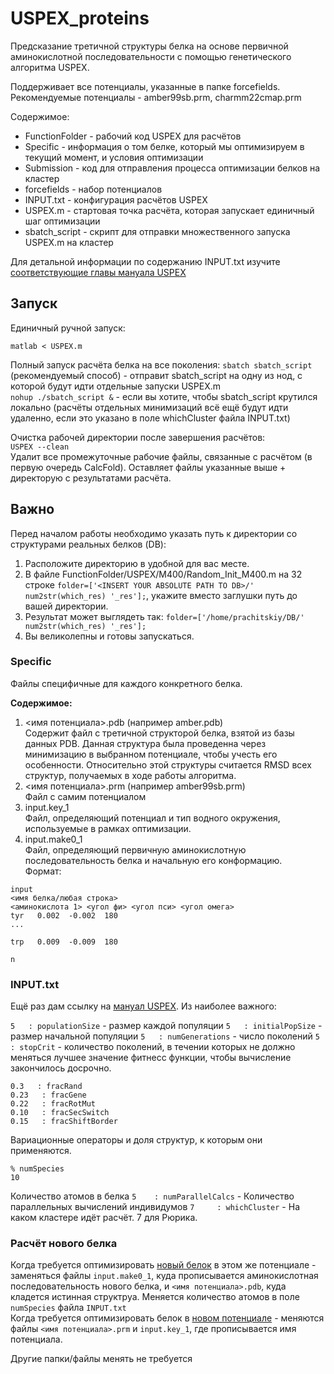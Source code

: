 # USPEX_proteins

Предсказание третичной структуры белка на основе первичной аминокислотной последовательности с помощью генетического алгоритма USPEX.

Поддерживает все потенциалы, указанные в папке forcefields. Рекомендуемые потенциалы - amber99sb.prm, charmm22cmap.prm

Содержимое:
 - FunctionFolder - рабочий код USPEX для расчётов
 - Specific - информация о том белке, который мы оптимизируем в текущий момент, и условия оптимизации
 - Submission - код для отправления процесса оптимизации белков на кластер
 - forcefields - набор потенциалов
 - INPUT.txt - конфигурация расчётов USPEX
 - USPEX.m - стартовая точка расчёта, которая запускает единичный шаг оптимизации
 - sbatch_script - скрипт для отправки множественного запуска USPEX.m на кластер

Для детальной информации по содержанию INPUT.txt изучите [соответствующие главы мануала USPEX](https://uspex-team.org/online_utilities/uspex_manual_release/EnglishVersion/uspex_manual_english/inputs.html)
## Запуск
Единичный ручной запуск:

`matlab < USPEX.m`

Полный запуск расчёта белка на все поколения:
`sbatch sbatch_script` (рекомендуемый способ) - отправит sbatch_script на одну из нод, с которой будут идти отдельные запуски USPEX.m\
`nohup ./sbatch_script &` - если вы хотите, чтобы sbatch_script крутился локально (расчёты отдельных минимизаций всё ещё будут идти удаленно, если это указано в поле whichCluster файла INPUT.txt)

Очистка рабочей директории после завершения расчётов:\
`USPEX --clean`\
Удалит все промежуточные рабочие файлы, связанные с расчётом (в первую очередь CalcFold). Оставляет файлы указанные выше + директорую с результатами расчёта.


## Важно
Перед началом работы необходимо указать путь к директории со структурами реальных белков (DB):
1. Расположите директорию в удобной для вас месте.
2. В файле FunctionFolder/USPEX/M400/Random_Init_M400.m на 32 строке `folder=['<INSERT YOUR ABSOLUTE PATH TO DB>/' num2str(which_res) '_res'];`, укажите вместо заглушки путь до вашей директории.
3. Результат может выглядеть так: `folder=['/home/prachitskiy/DB/' num2str(which_res) '_res'];`
4. Вы великолепны и готовы запускаться.

### Specific
Файлы специфичные для каждого конкретного белка.

__Содержимое:__
1. <имя потенциала>.pdb (например amber.pdb)\
Содержит файл с третичной структорой белка, взятой из базы данных PDB. Данная структура была проведенна через минимизацию в выбранном потенциале, чтобы учесть его особенности. Относительно этой структуры считается RMSD всех структур, получаемых в ходе работы алгоритма.
2. <имя потенциала>.prm (например amber99sb.prm)\
Файл с самим потенциалом
3. input.key_1\
Файл, определяющий потенциал и тип водного окружения, используемые в рамках оптимизации.
4. input.make0_1\
Файл, определяющий первичную аминокислотную последовательность белка и начальную его конформацию.\
Формат:
```
input
<имя белка/любая строка>
<аминокислота 1> <угол фи> <угол пси> <угол омега>
tyr   0.002  -0.002  180
...

trp   0.009  -0.009  180

n
```

### INPUT.txt
Ещё раз дам ссылку на [мануал USPEX](https://uspex-team.org/online_utilities/uspex_manual_release/EnglishVersion/uspex_manual_english/inputs.html).
Из наиболее важного:

`5   : populationSize` - размер каждой популяции
`5   : initialPopSize` - размер начальной популяции
`5   : numGenerations` - число поколений
`5    : stopCrit` - количество поколений, в течении которых не должно меняться лучшее значение фитнесс функции, чтобы вычисление закончилось досрочно.
```
0.3   : fracRand
0.23   : fracGene
0.22   : fracRotMut
0.10   : fracSecSwitch
0.15   : fracShiftBorder
```
Вариационные операторы и доля структур, к которым они применяются.
```
% numSpecies
10
```
Количество атомов в белка
`5    : numParallelCalcs` - Количество параллельных вычислений индивидумов 
`7     : whichCluster` - На каком кластере идёт расчёт. 7 для Рюрика. 


### Расчёт нового белка
Когда требуется оптимизировать <ins>новый белок</ins> в этом же потенциале - заменяться файлы `input.make0_1`, куда прописывается аминокислотная последовательность нового белка, и `<имя потенциала>.pdb`, куда кладется истинная структруа. Меняется количество атомов в поле `numSpecies` файла `INPUT.txt`\
Когда требуется оптимизировать белок в <ins>новом потенциале</ins> - меняются файлы `<имя потенциала>.prm` и `input.key_1`, где прописывается имя потенциала.

Другие папки/файлы менять не требуется 
   
